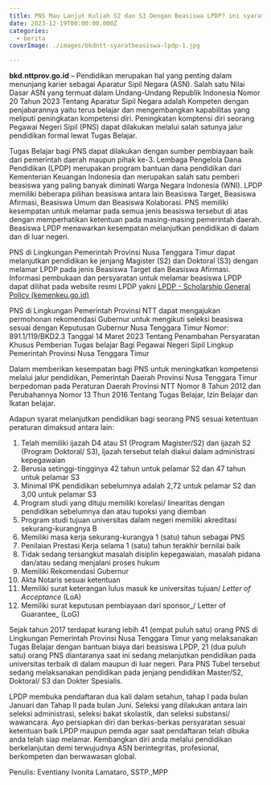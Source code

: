 ```yaml
---
title: PNS Mau Lanjut Kuliah S2 dan S3 Dengan Beasiswa LPDP? ini syaratnya
date: 2023-12-19T00:00:00.000Z
categories:
  - berita
coverImage: ./images/bkdntt-syaratbeasiswa-lpdp-1.jpg

---
```


**bkd.nttprov.go.id** – Pendidikan merupakan hal yang penting dalam menunjang karier sebagai Aparatur Sipil Negara (ASN). Salah satu Nilai Dasar ASN yang termuat dalam Undang-Undang Republik Indonesia Nomor 20 Tahun 2023 Tentang Aparatur Sipil Negara adalah Kompeten dengan penjabarannya yaitu terus belajar dan mengembangkan kapabilitas yang meliputi peningkatan kompetensi diri. Peningkatan komptensi diri seorang Pegawai Negeri Sipil (PNS) dapat dilakukan melalui salah satunya jalur pendidikan formal lewat Tugas Belajar.

Tugas Belajar bagi PNS dapat dilakukan dengan sumber pembiayaan baik dari pemerintah daerah maupun pihak ke-3. Lembaga Pengelola Dana Pendidikan (LPDP) merupakan program bantuan dana pendidikan dari Kementerian Keuangan Indonesia dan merupakan salah satu pemberi beasiswa yang paling banyak diminati Warga Negara Indonesia (WNI). LPDP memiliki beberapa pilihan beasiswa antara lain Beasiswa Target, Beasiswa Afirmasi, Beasiswa Umum dan Beasiswa Kolaborasi. PNS memiliki kesempatan untuk melamar pada semua jenis beasiswa tersebut di atas dengan memperhatikan ketentuan pada masing-masing pemerintah daerah. Beasiswa LPDP menawarkan kesempatan melanjutkan pendidikan di dalam dan di luar negeri.

PNS di Lingkungan Pemerintah Provinsi Nusa Tenggara Timur dapat melanjutkan pendidikan ke jenjang Magister (S2) dan Doktoral (S3) dengan melamar LPDP pada jenis Beasiswa Target dan Beasiswa Afirmasi. Informasi pembukaan dan persyaratan untuk melamar beasiswa LPDP dapat dilihat pada website resmi LPDP yakni [LPDP - Scholarship General Policy (kemenkeu.go.id)](https://lpdp.kemenkeu.go.id/en/beasiswa/kebijakan-umum/)

PNS di Lingkungan Pemerintah Provinsi NTT dapat mengajukan permohonan rekomendasi Gubernur untuk mengikuti seleksi beasiswa sesuai dengan Keputusan Gubernur Nusa Tenggara Timur Nomor: 891.1/119/BKD2.3 Tanggal 14 Maret 2023 Tentang Penambahan Persyaratan Khusus Pemberian Tugas belajar Bagi Pegawai Negeri Sipil Lingkup Pemerintah Provinsi Nusa Tenggara Timur

Dalam memberikan kesempatan bagi PNS untuk meningkatkan kompetensi melalui jalur pendidikan, Pemerintah Daerah Provinsi Nusa Tenggara Timur berpedoman pada Peraturan Daerah Provinsi NTT Nomor 8 Tahun 2012 dan Perubahannya Nomor 13 Thun 2016 Tentang Tugas Belajar, Izin Belajar dan Ikatan belajar.

Adapun syarat melanjutkan pendidikan bagi seorang PNS sesuai ketentuan peraturan dimaksud antara lain:

1. Telah memiliki ijazah D4 atau S1 (Program Magister/S2) dan ijazah S2 (Program Doktoral/ S3), Ijazah tersebut telah diakui dalam administrasi kepegawaian
2. Berusia setinggi-tingginya 42 tahun untuk pelamar S2 dan 47 tahun untuk pelamar S3
3. Minimal IPK pendidikan sebelumnya adalah 2,72 untuk pelamar S2 dan 3,00 untuk pelamar S3
4. Program studi yang dituju memiliki korelasi/ linearitas dengan pendidikan sebelumnya dan atau tupoksi yang diemban
5. Program studi tujuan universitas dalam negeri memiliki akreditasi sekurang-kurangnya B
6. Memiliki masa kerja sekurang-kurangya 1 (satu) tahun sebagai PNS
7. Penilaian Prestasi Kerja selama 1 (satu) tahun terakhir bernilai baik
8. Tidak sedang tersangkut masalah disiplin kepegawaian, masalah pidana dan/atau sedang menjalani proses hukum
9. Memiliki Rekomendasi Gubernur
10. Akta Notaris sesuai ketentuan
11. Memiliki surat keterangan lulus masuk ke universitas tujuan/ *Letter of Acceptance* (LoA)
12. Memiliki surat keputusan pembiayaan dari sponsor\_/ Letter of Guarantee\_ (LoG)

Sejak tahun 2017 terdapat kurang lebih 41 (empat puluh satu) orang PNS di Lingkungan Pemerintah Provinsi Nusa Tenggara Timur yang melaksanakan Tugas Belajar dengan bantuan biaya dari beasiswa LPDP, 21 (dua puluh satu) orang PNS diantaranya saat ini sedang melanjutkan pendidikan pada universitas terbaik di dalam maupun di luar negeri. Para PNS Tubel tersebut sedang melaksanakan pendidikan pada jenjang pendidikan Master/S2, Doktoral/ S3 dan Dokter Spesialis.

LPDP membuka pendaftaran dua kali dalam setahun, tahap I pada bulan Januari dan Tahap II pada bulan Juni. Seleksi yang dilakukan antara lain seleksi administrasi, seleksi bakat skolastik, dan seleksi substansi/ wawancara. Ayo persiapkan diri dan berkas-berkas persyaratan sesuai ketentuan baik LPDP maupun pemda agar saat pendaftaran telah dibuka anda telah siap melamar. Kembangkan diri anda melalui pendidikan berkelanjutan demi terwujudnya ASN berintegritas, profesional, berkompeten dan berwawasan global.

Penulis: Eventiany Ivonita Lamataro, SSTP.,MPP
